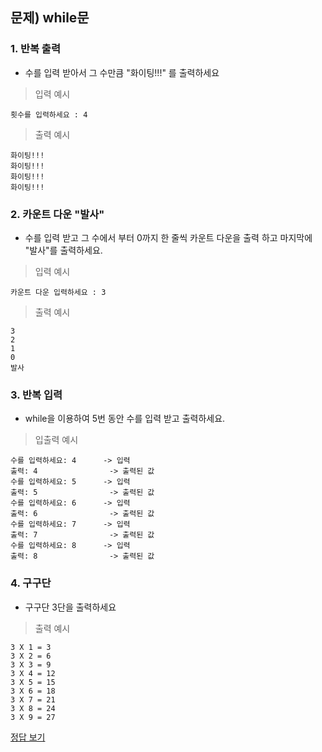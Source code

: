 ## 문제) while문

### 1. 반복 출력
* 수를 입력 받아서 그 수만큼 "화이팅!!!" 를 출력하세요

> 입력 예시

```
횟수를 입력하세요 : 4
```
> 출력 예시

```
화이팅!!!
화이팅!!!
화이팅!!!
화이팅!!!
```


### 2. 카운트 다운 "발사"
* 수를 입력 받고 그 수에서 부터 0까지 한 줄씩 카운트 다운을 출력 하고 마지막에 "발사"를 출력하세요.

> 입력 예시

```
카운트 다운 입력하세요 : 3
```
> 출력 예시

```
3
2
1
0
발사 
```


### 3. 반복 입력
* while을 이용하여 5번 동안 수를 입력 받고 출력하세요.

> 입출력 예시

```
수를 입력하세요: 4      -> 입력
출력: 4                -> 출력된 값
수를 입력하세요: 5      -> 입력
출력: 5                -> 출력된 값
수를 입력하세요: 6      -> 입력
출력: 6                -> 출력된 값
수를 입력하세요: 7      -> 입력
출력: 7                -> 출력된 값
수를 입력하세요: 8      -> 입력
출력: 8                -> 출력된 값
```

### 4. 구구단
* 구구단 3단을 출력하세요

> 출력 예시

```
3 X 1 = 3
3 X 2 = 6
3 X 3 = 9
3 X 4 = 12
3 X 5 = 15
3 X 6 = 18
3 X 7 = 21
3 X 8 = 24
3 X 9 = 27
```

[정답 보기](quiz01.py)




